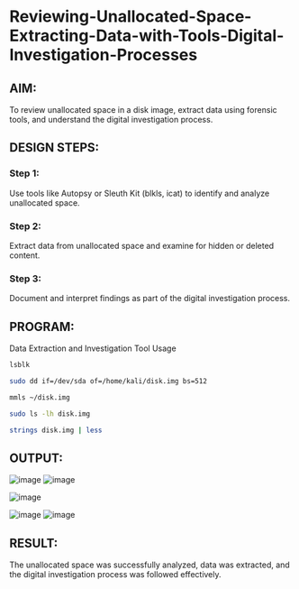 # Reviewing-Unallocated-Space-Extracting-Data-with-Tools-Digital-Investigation-Processes

## AIM:
To review unallocated space in a disk image, extract data using forensic tools, and understand the digital investigation process.

## DESIGN STEPS:
### Step 1:
Use tools like Autopsy or Sleuth Kit (blkls, icat) to identify and analyze unallocated space.

### Step 2:
Extract data from unallocated space and examine for hidden or deleted content.

### Step 3:
Document and interpret findings as part of the digital investigation process.

## PROGRAM:
Data Extraction and Investigation Tool Usage
```bash
lsblk
```

```bash
sudo dd if=/dev/sda of=/home/kali/disk.img bs=512
```

```bash
mmls ~/disk.img
```
```bash
sudo ls -lh disk.img
```
```bash
strings disk.img | less

```

## OUTPUT:
![image](https://github.com/user-attachments/assets/83a427da-d372-4b72-8e54-c874c8e31f37)
![image](https://github.com/user-attachments/assets/4ed4a4a3-542d-42b8-af06-9c1eedaec949)

![image](https://github.com/user-attachments/assets/1fc8e81f-12c1-4927-92ca-a4a0a500950e)

![image](https://github.com/user-attachments/assets/d2beee48-5fee-4476-84fd-ab24954f077d)
![image](https://github.com/user-attachments/assets/4aff8fc4-e59c-475e-bdb2-658f15c67c50)

## RESULT:
The unallocated space was successfully analyzed, data was extracted, and the digital investigation process was followed effectively.
